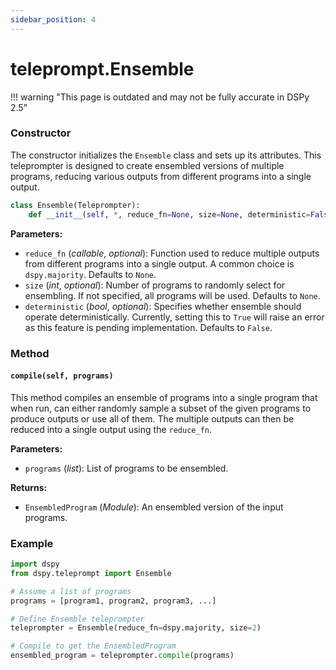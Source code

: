```yaml
---
sidebar_position: 4
---
```


# teleprompt.Ensemble

!!! warning "This page is outdated and may not be fully accurate in DSPy 2.5"


### Constructor

The constructor initializes the `Ensemble` class and sets up its attributes. This teleprompter is designed to create ensembled versions of multiple programs, reducing various outputs from different programs into a single output.

```python
class Ensemble(Teleprompter):
    def __init__(self, *, reduce_fn=None, size=None, deterministic=False):
```

**Parameters:**
- `reduce_fn` (_callable_, _optional_): Function used to reduce multiple outputs from different programs into a single output. A common choice is `dspy.majority`. Defaults to `None`.
- `size` (_int_, _optional_): Number of programs to randomly select for ensembling. If not specified, all programs will be used. Defaults to `None`.
- `deterministic` (_bool_, _optional_): Specifies whether ensemble should operate deterministically. Currently, setting this to `True` will raise an error as this feature is pending implementation. Defaults to `False`.

### Method

#### `compile(self, programs)`

This method compiles an ensemble of programs into a single program that when run, can either randomly sample a subset of the given programs to produce outputs or use all of them. The multiple outputs can then be reduced into a single output using the `reduce_fn`.

**Parameters:**
- `programs` (_list_): List of programs to be ensembled.

**Returns:**
- `EnsembledProgram` (_Module_): An ensembled version of the input programs.

### Example

```python
import dspy
from dspy.teleprompt import Ensemble

# Assume a list of programs
programs = [program1, program2, program3, ...]

# Define Ensemble teleprompter
teleprompter = Ensemble(reduce_fn=dspy.majority, size=2)

# Compile to get the EnsembledProgram
ensembled_program = teleprompter.compile(programs)
```
